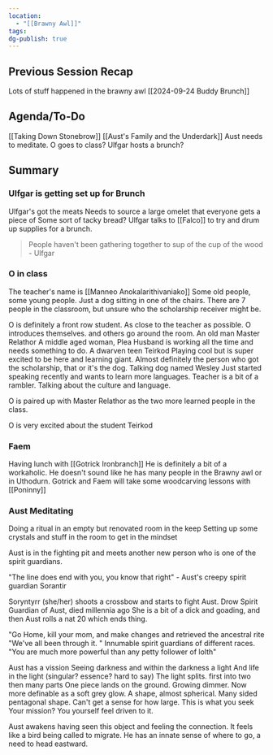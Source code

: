 ```yaml
---
location:
  - "[[Brawny Awl]]"
tags: 
dg-publish: true
---
```

## Previous Session Recap
Lots of stuff happened in the brawny awl [[2024-09-24 Buddy Brunch]]
## Agenda/To-Do
[[Taking Down Stonebrow]]
[[Aust's Family and the Underdark]]
	Aust needs to meditate.
O goes to class?
Ulfgar hosts a brunch?
## Summary

### Ulfgar is getting set up for Brunch
Ulfgar's got the meats
	Needs to source a large omelet that everyone gets a piece of
	Some sort of tacky bread?
Ulfgar talks to [[Falco]] to try and drum up supplies for a brunch.

> People haven't been gathering together to sup of the cup of the wood - Ulfgar

### O in class
The teacher's name is [[Manneo Anokalarithivaniako]]
Some old people, some young people. Just a dog sitting in one of the chairs.
There are 7 people in the classroom, but unsure who the scholarship receiver might be.

O is definitely a front row student. As close to the teacher as possible.
O introduces themselves. and others go around the room.
	An old man
		Master Relathor
	A middle aged woman, Plea
		Husband is working all the time and needs something to do.
	A dwarven teen 
		Teirkod
		Playing cool but is super excited to be here and learning giant.
		Almost definitely the person who got the scholarship, that or it's the dog.
	Talking dog named Wesley
		Just started speaking recently and wants to learn more languages.
Teacher is a bit of a rambler. Talking about the culture and language.

O is paired up with Master Relathor as the two more learned people in the class.

O is very excited about the student Teirkod

### Faem
Having lunch with [[Gotrick Ironbranch]] 
He is definitely a bit of a workaholic. 
He doesn't sound like he has many people in the Brawny awl or in Uthodurn.
Gotrick and Faem will take some woodcarving lessons with [[Poninny]]

### Aust Meditating
Doing a ritual in an empty but renovated room in the keep
Setting up some crystals and stuff in the room to get in the mindset

Aust is in the fighting pit and meets another new person who is one of the spirit guardians.

"The line does end with you, you know that right" - Aust's creepy spirit guardian
Sorantir

Soryntyrr (she/her) shoots a crossbow and starts to fight Aust.
	Drow Spirit Guardian of Aust, died millennia ago
She is a bit of a dick and goading, and then Aust rolls a nat 20 which ends thing.

"Go Home, kill your mom, and make changes and retrieved the ancestral rite
	"We've all been through it. "
Innumable spirit guardians of different races.
	"You are much more powerful than any petty follower of lolth"

Aust has a vission 
	Seeing darkness and within the darkness a light
	And life in the light (singular? essence? hard to say)
	The light splits. first into two then many parts
	One piece lands on the ground. Growing dimmer. Now more definable as a soft grey glow. 
	A shape, almost spherical. Many sided pentagonal shape. Can't get a sense for how large.
		This is what you seek
		Your mission? You yourself feel driven to it.

Aust awakens having seen this object and feeling the connection. It feels like a bird being called to migrate. He has an innate sense of where to go, a need to head eastward. 

